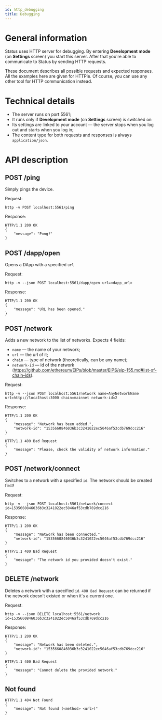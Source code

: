 ```yaml
---
id: http_debugging
title: Debugging
---
```


# General information

Status uses HTTP server for debugging. By entering **Development mode** (on **Settings** screen) you start this server.
After that you're able to communicate to Status by sending HTTP requests. 

These document describes all possible requests and expected responses. All the examples here are given for HTTPie. 
Of course, you can use any other tool for HTTP communication instead.

# Technical details
* The server runs on port 5561;
* It runs only if **Development mode** (on **Settings** screen) is switched on
* Its settings are linked to your account — the server stops when you log out and starts when you log in;
* The content type for both requests and responses is always `application/json`.

# API description

## POST /ping
Simply pings the device.

Request:
```
http -v POST localhost:5561/ping
```

Response:
```
HTTP/1.1 200 OK
{
    "message": "Pong!"
}
```

## POST /dapp/open
Opens a DApp with a specified `url`

Request:
```
http -v --json POST localhost:5561/dapp/open url=<dapp_url>
```

Response:
```
HTTP/1.1 200 OK
{
    "message": "URL has been opened."
}
```

## POST /network
Adds a new network to the list of networks. 
Expects 4 fields:
* `name` — the name of your network;
* `url` — the url of it;
* `chain` — type of network (theoretically, can be any name);
* `network-id` — id of the network (https://github.com/ethereum/EIPs/blob/master/EIPS/eip-155.md#list-of-chain-ids).

Request:
```
http -v --json POST localhost:5561/network name=AnyNetworkName url=http://localhost:3000 chain=mainnet network-id=2
```

Response:
```
HTTP/1.1 200 OK
{
    "message": "Network has been added.",
    "network-id": "1535660846036b3c3241022ec5046af53cdb769dcc216"
}
```

```
HTTP/1.1 400 Bad Request
{
    "message": "Please, check the validity of network information."
}
```

## POST /network/connect
Switches to a network with a specified `id`. The network should be created first!

Request:
```
http -v --json POST localhost:5561/network/connect id=1535660846036b3c3241022ec5046af53cdb769dcc216
```

Response:
```
HTTP/1.1 200 OK
{
    "message": "Network has been connected.",
    "network-id": "1535660846036b3c3241022ec5046af53cdb769dcc216"
}
```

```
HTTP/1.1 400 Bad Request
{
    "message": "The network id you provided doesn't exist."
}
```

## DELETE /network
Deletes a network with a specified `id`. `400 Bad Request` can be returned if the network doesn't existed or when it's a current one.

Request:
```
http -v --json DELETE localhost:5561/network id=1535660846036b3c3241022ec5046af53cdb769dcc216
```

Response:
```
HTTP/1.1 200 OK
{
    "message": "Network has been deleted.",
    "network-id": "1535660846036b3c3241022ec5046af53cdb769dcc216"
}
```

```
HTTP/1.1 400 Bad Request
{
    "message": "Cannot delete the provided network."
}
```

## Not found
```
HTTP/1.1 404 Not Found
{
    "message": "Not found (<method> <url>)"
}
```
